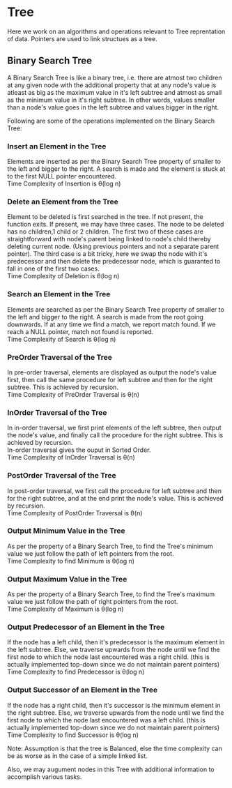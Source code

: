 # Tree
Here we work on an algorithms and operations relevant to Tree reprentation of data. Pointers are used to link structues as a tree.

## Binary Search Tree
A Binary Search Tree is like a binary tree, i.e. there are atmost two children at any given node with the additional property that at any node's value is atleast as big as the maximum value in it's left subtree and atmost as small as the minimum value in it's right subtree. In other words, values smaller than a node's value goes in the left subtree and values bigger in the right.<br>

Following are some of the operations implemented on the Binary Search Tree:

### Insert an Element in the Tree
Elements are inserted as per the Binary Search Tree property of smaller to the left and bigger to the right. A search is made and the element is stuck at to the first NULL pointer encountered.<br>
Time Complexity of Insertion is &theta;(log n)

### Delete an Element from the Tree
Element to be deleted is first searched in the tree. If not present, the function exits. If present, we may have three cases. The node to be deleted has no children,1 child or 2 children. The first two of these cases are straightforward with node's parent being linked to node's child thereby deleting current node. (Using previous pointers and not a separate parent pointer). The third case is a bit tricky, here we swap the node with it's predecessor and then delete the predecessor node, which is guaranted to fall in one of the first two cases.<br>
Time Complexity of Deletion is &theta;(log n)

### Search an Element in the Tree
Elements are searched as per the Binary Search Tree property of smaller to the left and bigger to the right. A search is made from the root going downwards. If at any time we find a match, we report match found. If we reach a NULL pointer, match not found is reported.<br>
Time Complexity of Search is &theta;(log n)

### PreOrder Traversal of the Tree
In pre-order traversal, elements are displayed as output the node's value first, then call the same procedure for left subtree and then for the right subtree. This is achieved by recursion.<br>
Time Complexity of PreOrder Traversal is &theta;(n)

### InOrder Traversal of the Tree
In in-order traversal, we first print elements of the left subtree, then output the node's value, and finally call the procedure for the right subtree. This is achieved by recursion.<br>
In-order traversal gives the ouput in Sorted Order.<br>
Time Complexity of InOrder Traversal is &theta;(n)

### PostOrder Traversal of the Tree
In post-order traversal, we first call the procedure for left subtree and then for the right subtree, and at the end print the node's value. This is achieved by recursion.<br>
Time Complexity of PostOrder Traversal is &theta;(n)

### Output Minimum Value in the Tree
As per the property of a Binary Search Tree, to find the Tree's minimum value we just follow the path of left pointers from the root.<br>
Time Complexity to find Minimum is &theta;(log n)

### Output Maximum Value in the Tree
As per the property of a Binary Search Tree, to find the Tree's maximum value we just follow the path of right pointers from the root.<br>
Time Complexity of Maximum is &theta;(log n)

### Output Predecessor of an Element in the Tree
If the node has a left child, then it's predecessor is the maximum element in the left subtree. Else, we traverse upwards from the node until we find the first node to which the node last encountered was a right child. (this is actually implemented top-down since we do not maintain parent pointers)<br>
Time Complexity to find Predecessor is &theta;(log n)

### Output Successor of an Element in the Tree
If the node has a right child, then it's successor is the minimum element in the right subtree. Else, we traverse upwards from the node until we find the first node to which the node last encountered was a left child. (this is actually implemented top-down since we do not maintain parent pointers)<br>
Time Complexity to find Successor is &theta;(log n)

Note: Assumption is that the tree is Balanced, else the time complexity can be as worse as in the case of a simple linked list.

Also, we may augument nodes in this Tree with additional information to accomplish various tasks.
